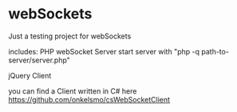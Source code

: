 webSockets
==========

Just a testing project for webSockets

includes:
PHP webSocket Server
	start server with "php -q path-to-server/server.php"

jQuery Client

you can find a Client written in C# here https://github.com/onkelsmo/csWebSocketClient
